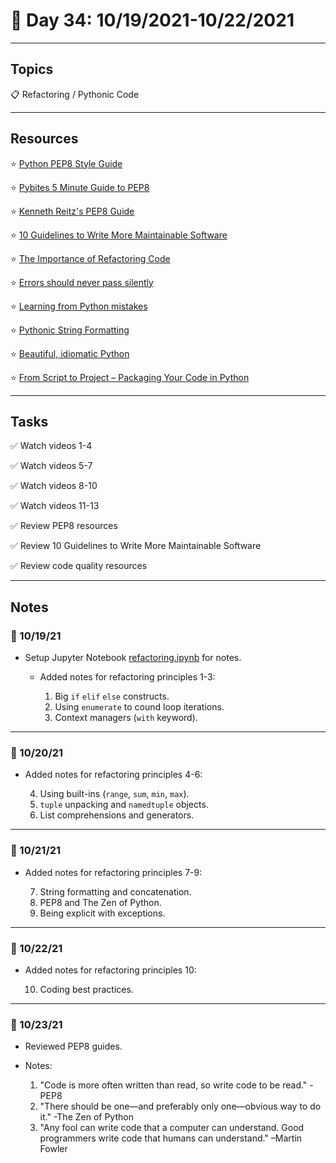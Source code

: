 # :calendar: Day 34: 10/19/2021-10/22/2021

---

## Topics

:clipboard: Refactoring / Pythonic Code

---

## Resources

:star: [Python PEP8 Style Guide](https://www.python.org/dev/peps/pep-0008/)

:star: [Pybites 5 Minute Guide to PEP8](https://pybit.es/pep8.html)

:star: [Kenneth Reitz's PEP8 Guide](https://pep8.org/)

:star: [10 Guidelines to Write More Maintainable Software](https://bobbelderbos.com/2016/03/building-maintainable-software/)

:star: [The Importance of Refactoring Code](https://pybit.es/articles/refactoring/)

:star: [Errors should never pass silently](https://pybit.es/articles/error_handling/)

:star: [Learning from Python mistakes](https://pybit.es/articles/py-mistakes/)

:star: [Pythonic String Formatting](https://pybit.es/articles/string-formatting/)

:star: [Beautiful, idiomatic Python](https://pybit.es/articles/beautiful-python/)

:star: [From Script to Project – Packaging Your Code in Python](https://pybit.es/articles/python-packaging/)

---

## Tasks

:white_check_mark: Watch videos 1-4

:white_check_mark: Watch videos 5-7

:white_check_mark: Watch videos 8-10

:white_check_mark: Watch videos 11-13

:white_check_mark: Review PEP8 resources

:white_check_mark: Review 10 Guidelines to Write More Maintainable Software

:white_check_mark: Review code quality resources

---

## Notes

### :notebook: 10/19/21

- Setup Jupyter Notebook [refactoring.ipynb](refactoring.ipynb) for notes.
    - Added notes for refactoring principles 1-3:

        1. Big `if` `elif` `else` constructs.
        2. Using `enumerate` to cound loop iterations.
        3. Context managers (`with` keyword).

---

### :notebook: 10/20/21

- Added notes for refactoring principles 4-6:

    4. Using built-ins (`range`, `sum`, `min`, `max`).
    5. `tuple` unpacking and `namedtuple` objects.
    6. List comprehensions and generators.

---

### :notebook: 10/21/21

- Added notes for refactoring principles 7-9:

    7. String formatting and concatenation.
    8. PEP8 and The Zen of Python.
    9. Being explicit with exceptions.

---

### :notebook: 10/22/21

- Added notes for refactoring principles 10:

    10. Coding best practices.

---

### :notebook: 10/23/21

- Reviewed PEP8 guides.
- Notes:

    1. "Code is more often written than read, so write code to be read." -PEP8
    2. "There should be one—and preferably only one—obvious way to do it." -The Zen of Python
    3. "Any fool can write code that a computer can understand. Good programmers write code that humans can understand."  –Martin Fowler
